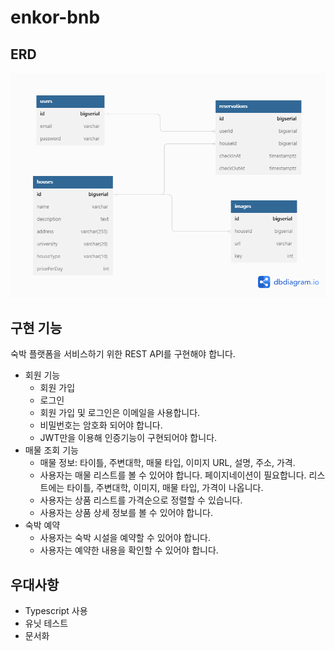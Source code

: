 # enkor-bnb

## ERD

![](./docs/enkor-bnb-erd.png)

## 구현 기능

숙박 플랫폼을 서비스하기 위한 REST API를 구현해야 합니다.

- 회원 기능
  - 회원 가입
  - 로그인
  - 회원 가입 및 로그인은 이메일을 사용합니다.
  - 비밀번호는 암호화 되어야 합니다.
  - JWT만을 이용해 인증기능이 구현되어야 합니다.
- 매물 조회 기능
  - 매물 정보: 타이틀, 주변대학, 매물 타입, 이미지 URL, 설명, 주소, 가격.
  - 사용자는 매물 리스트를 볼 수 있어야 합니다. 페이지네이션이 필요합니다. 리스트에는 타이틀, 주변대학, 이미지, 매물 타입, 가격이 나옵니다.
  - 사용자는 상품 리스트를 가격순으로 정렬할 수 있습니다.
  - 사용자는 상품 상세 정보를 볼 수 있어야 합니다.
- 숙박 예약
  - 사용자는 숙박 시설을 예약할 수 있어야 합니다.
  - 사용자는 예약한 내용을 확인할 수 있어야 합니다.

## 우대사항

- Typescript 사용
- 유닛 테스트
- 문서화
